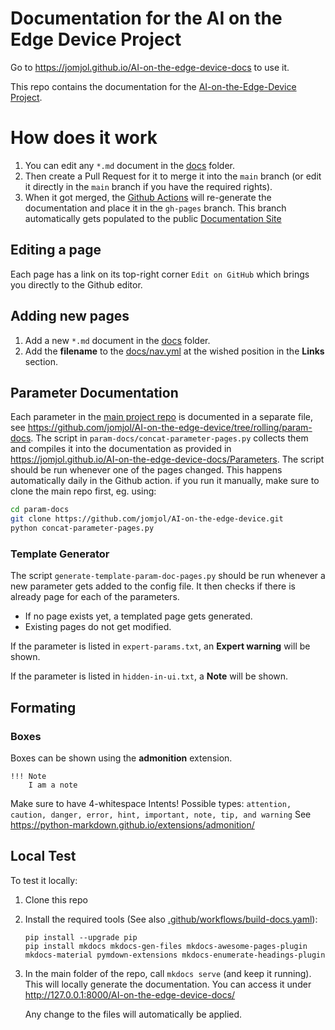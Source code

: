 # Documentation for the AI on the Edge Device Project

Go to https://jomjol.github.io/AI-on-the-edge-device-docs to use it.
 
This repo contains the documentation for the [AI-on-the-Edge-Device Project](https://github.com/jomjol/AI-on-the-edge-device).

# How does it work
1. You can edit any `*.md` document in the [docs](docs) folder.
1. Then create a Pull Request for it to merge it into the `main` branch (or edit it directly in the `main` branch if you have the required rights).
1. When it got merged, the [Github Actions](https://github.com/jomjol/AI-on-the-edge-device-docs/actions) will re-generate the documentation and place it in the `gh-pages` branch. This branch automatically gets populated to the public [Documentation Site](https://jomjol.github.io/AI-on-the-edge-device-docs)

## Editing a page
Each page has a link on its top-right corner `Edit on GitHub` which brings you directly to the Github editor.

## Adding new pages
1. Add a new `*.md` document in the [docs](docs) folder.
1. Add the **filename** to the [docs/nav.yml](docs/nav.yml) at the wished position in the **Links** section.

## Parameter Documentation
Each parameter in the [main project repo](https://github.com/jomjol/AI-on-the-edge-device) is documented in a separate file, see https://github.com/jomjol/AI-on-the-edge-device/tree/rolling/param-docs. The script in `param-docs/concat-parameter-pages.py` collects them and compiles it into the documentation as provided in https://jomjol.github.io/AI-on-the-edge-device-docs/Parameters.
The script should be run whenever one of the pages changed.
This happens automatically daily in the Github action.
if you run it manually, make sure to clone the main repo first, eg. using:
```bash
cd param-docs
git clone https://github.com/jomjol/AI-on-the-edge-device.git
python concat-parameter-pages.py
```

### Template Generator
The script `generate-template-param-doc-pages.py` should be run whenever a new parameter gets added to the config file.
It then checks if there is already page for each of the parameters.
 - If no page exists yet, a templated page gets generated.
 - Existing pages do not get modified.

If the parameter is listed in `expert-params.txt`, an **Expert warning** will be shown.

If the parameter is listed in `hidden-in-ui.txt`, a **Note**  will be shown.

## Formating
### Boxes
Boxes can be shown using the **admonition** extension.
```
!!! Note
    I am a note
```
Make sure to have 4-whitespace Intents!
Possible types: `attention, caution, danger, error, hint, important, note, tip, and warning`
See https://python-markdown.github.io/extensions/admonition/

## Local Test
To test it locally:
1. Clone this repo
1. Install the required tools (See also [.github/workflows/build-docs.yaml](.github/workflows/build-docs.yaml)):
    ```
    pip install --upgrade pip
    pip install mkdocs mkdocs-gen-files mkdocs-awesome-pages-plugin mkdocs-material pymdown-extensions mkdocs-enumerate-headings-plugin
    ```
1. In the main folder of the repo, call `mkdocs serve` (and keep it running).
  This will locally generate the documentation.
  You can access it under http://127.0.0.1:8000/AI-on-the-edge-device-docs/

    Any change to the files will automatically be applied.

